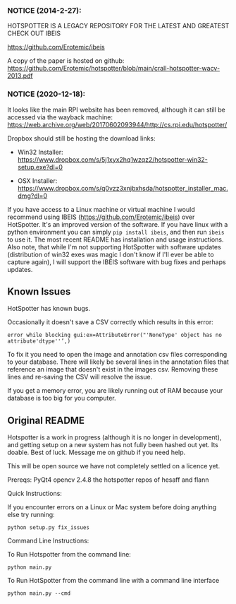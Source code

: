 
### NOTICE (2014-2-27):

HOTSPOTTER IS A LEGACY REPOSITORY FOR THE LATEST AND GREATEST CHECK OUT IBEIS

https://github.com/Erotemic/ibeis

A copy of the paper is hosted on github: https://github.com/Erotemic/hotspotter/blob/main/crall-hotspotter-wacv-2013.pdf 


### NOTICE (2020-12-18): 

It looks like the main RPI website has been removed, although it can still be accessed via the wayback machine:
https://web.archive.org/web/20170602093944/http://cs.rpi.edu/hotspotter/


Dropbox should still be hosting the download links: 

* Win32 Installer: https://www.dropbox.com/s/5j1xyx2hq1wzqz2/hotspotter-win32-setup.exe?dl=0 

* OSX Installer: https://www.dropbox.com/s/q0vzz3xnjbxhsda/hotspotter_installer_mac.dmg?dl=0

If you have access to a Linux machine or virtual machine I would recommend using IBEIS (https://github.com/Erotemic/ibeis) over HotSpotter. It's an improved version of the software. If you have linux with a python environment you can simply `pip install ibeis`, and then run `ibeis` to use it. The most recent README has installation and usage instructions. Also note, that while I'm not supporting HotSpotter with software updates (distribution of win32 exes was magic I don't know if I'll ever be able to capture again), I will support the IBEIS software with bug fixes and perhaps updates. 


Known Issues
------------

HotSpotter has known bugs. 


Occasionally it doesn't save a CSV correctly which results in this error:

```
error while blocking gui:ex=AttributeError("'NoneType' object has no attribute'dtype''’,)
```

To fix it you need to open the image and annotation csv files corresponding to your database. There will likely be several lines in the annotation files that reference an image that doesn't exist in the images csv. Removing these lines and re-saving the CSV will resolve the issue. 


If you get a memory error, you are likely running out of RAM because your
database is too big for you computer.



Original README
---------------

Hotspotter is a work in progress (although it is no longer in development), and
getting setup on a new system has not fully been hashed out yet. Its doable.
Best of luck.  Message me on github if you need help. 

This will be open source we have not completely settled on a licence yet. 


Prereqs: 
PyQt4
opencv 2.4.8
the hotspotter repos of hesaff and flann

Quick Instructions: 

If you encounter errors on a Linux or Mac system  before doing anything else
try running: 

`python setup.py fix_issues`

Command Line Instructions: 

To Run Hotspotter from the command line:

`python main.py`

To Run HotSpotter from the command line with a command line interface 

`python main.py --cmd`
